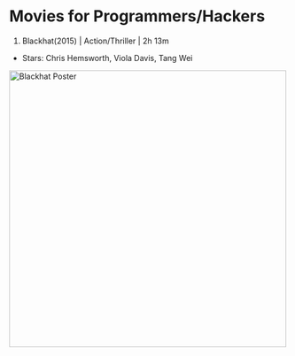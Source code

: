 # Movies for Programmers/Hackers
1. Blackhat(2015) | Action/Thriller | 2h 13m
  - Stars: Chris Hemsworth, Viola Davis, Tang Wei
<img src="https://static1.colliderimages.com/wordpress/wp-content/uploads/2022/03/blackhat.jpg" alt="Blackhat Poster" width="500">
